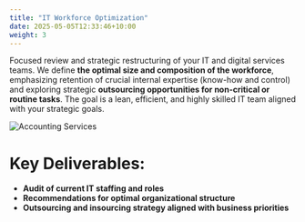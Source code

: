```yaml
---
title: "IT Workforce Optimization"
date: 2025-05-05T12:33:46+10:00
weight: 3
---
```

Focused review and strategic restructuring of your IT and digital services teams. We define **the optimal size and composition of the workforce**, emphasizing retention of crucial internal expertise (know-how and control) and exploring strategic **outsourcing opportunities for non-critical or routine tasks**. The goal is a lean, efficient, and highly skilled IT team aligned with your strategic goals.

![Accounting Services](/images/austin-distel-nGc5RT2HmF0-unsplash.jpg)

# Key Deliverables:
- **Audit of current IT staffing and roles**
- **Recommendations for optimal organizational structure**
- **Outsourcing and insourcing strategy aligned with business priorities**
